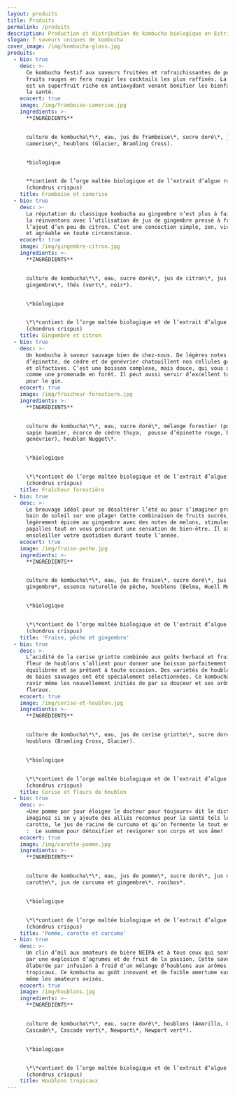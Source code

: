 ```yaml
---
layout: produits
title: Produits
permalink: /produits
description: Production et distribution de kombucha biologique en Estrie.
slogan: 7 saveurs uniques de kombucha
cover_image: /img/kombucha-glass.jpg
produits:
  - bio: true
    desc: >-
      Ce kombucha festif aux saveurs fruitées et rafraichissantes de petits
      fruits rouges en fera rougir les cocktails les plus raffinés. La camerise
      est un superfruit riche en antioxydant venant bonifier les bienfaits pour
      la santé.
    ecocert: true
    image: /img/framboise-camerise.jpg
    ingredients: >-
      **INGRÉDIENTS**


      culture de kombucha\*\*, eau, jus de framboise\*, sucre doré\*, jus de
      camerise\*, houblons (Glacier, Bramling Cross).


      *biologique


      **contient de l’orge maltée biologique et de l’extrait d’algue rouge
      (chondrus crispus)
    title: Framboise et camerise
  - bio: true
    desc: >-
      La réputation du classique kombucha au gingembre n’est plus à faire. Nous
      la réinventons avec l’utilisation de jus de gingembre pressé à froid et
      l’ajout d’un peu de citron. C’est une concoction simple, zen, vivifiante
      et agréable en toute circonstance.
    ecocert: true
    image: /img/gingembre-citron.jpg
    ingredients: >-
      **INGRÉDIENTS**


      culture de kombucha\*\*, eau, sucre doré\*, jus de citron\*, jus de
      gingembre\*, thés (vert\*, noir*).


      \*biologique


      \*\*contient de l’orge maltée biologique et de l’extrait d’algue rouge
      (chondrus crispus)
    title: Gingembre et citron
  - bio: true
    desc: >-
      Un kombucha à saveur sauvage bien de chez-nous. De légères notes de sapin,
      d’épinette, de cèdre et de genévrier chatouillent nos cellules gustatives
      et olfactives. C’est une boisson complexe, mais douce, qui vous apaisera
      comme une promenade en forêt. Il peut aussi servir d’excellent tonique
      pour le gin.
    ecocert: true
    image: /img/fraicheur-forestiere.jpg
    ingredients: >-
      **INGRÉDIENTS**


      culture de kombucha\*\*, eau, sucre doré\*, mélange forestier (pousse de
      sapin baumier, écorce de cèdre thuya,  pousse d’épinette rouge, baie de
      genévrier), houblon Nugget\*.


      \*biologique


      \*\*contient de l’orge maltée biologique et de l’extrait d’algue rouge
      (chondrus crispus)
    title: Fraîcheur forestière
  - bio: true
    desc: >-
      Le breuvage idéal pour se désaltérer l’été ou pour s’imaginer prendre un
      bain de soleil sur une plage! Cette combinaison de fruits sucrés,
      légèrement épicée au gingembre avec des notes de melons, stimulera vos
      papilles tout en vous procurant une sensation de bien-être. Il saura
      ensoleiller votre quotidien durant toute l’année.
    ecocert: true
    image: /img/fraise-peche.jpg
    ingredients: >-
      **INGRÉDIENTS**


      culture de kombucha\*\*, eau, jus de fraise\*, sucre doré\*, jus de
      gingembre*, essence naturelle de pêche, houblons (Belma, Huell Melon).


      \*biologique


      \*\*contient de l’orge maltée biologique et de l’extrait d’algue rouge
      (chondrus crispus)
    title: 'Fraise, pêche et gingembre'
  - bio: true
    desc: >-
      L’acidité de la cerise griotte combinée aux goûts herbacé et fruité de
      fleur de houblons s’allient pour donner une boisson parfaitement
      équilibrée et se prêtant à toute occasion. Des variétés de houblon au goût
      de baies sauvages ont été spécialement sélectionnées. Ce kombucha saura
      ravir même les nouvellement initiés de par sa douceur et ses arômes
      floraux.
    ecocert: true
    image: /img/cerise-et-houblon.jpg
    ingredients: >-
      **INGRÉDIENTS**


      culture de kombucha\*\*, eau, jus de cerise griotte\*, sucre doré\*,
      houblons (Bramling Cross, Glacier).


      \*biologique


      \*\*contient de l’orge maltée biologique et de l’extrait d’algue rouge
      (chondrus crispus)
    title: Cerise et fleurs de houblon
  - bio: true
    desc: >-
      «Une pomme par jour éloigne le docteur pour toujours» dit le dicton, mais
      imaginez si on y ajoute des alliés reconnus pour la santé tels le jus de
      carotte, le jus de racine de curcuma et qu’on fermente le tout en kombucha
      :  Le summum pour détoxifier et revigorer son corps et son âme!
    ecocert: true
    image: /img/carotte-pomme.jpg
    ingredients: >-
      **INGRÉDIENTS**


      culture de kombucha\*\*, eau, jus de pomme\*, sucre doré\*, jus de
      carotte\*, jus de curcuma et gingembre\*, rooibos*.


      \*biologique


      \*\*contient de l’orge maltée biologique et de l’extrait d’algue rouge
      (chondrus crispus)
    title: 'Pomme, carotte et curcuma'
  - bio: true
    desc: >-
      Un clin d’œil aux amateurs de bière NEIPA et à tous ceux qui sont attirés
      par une explosion d’agrumes et de fruit de la passion. Cette saveur est
      élaborée par infusion à froid d’un mélange d’houblons aux arômes
      tropicaux. Ce kombucha au goût innovant et de faible amertume surprendra
      même les amateurs avisés.
    ecocert: true
    image: /img/houblons.jpg
    ingredients: >-
      **INGRÉDIENTS**


      culture de kombucha\*\*, eau, sucre doré\*, houblons (Amarillo, Citra,
      Cascade\*, Cascade vert\*, Newport\*, Newport vert*).


      \*biologique


      \*\*contient de l’orge maltée biologique et de l’extrait d’algue rouge
      (chondrus crispus)
    title: Houblons tropicaux
---
```


